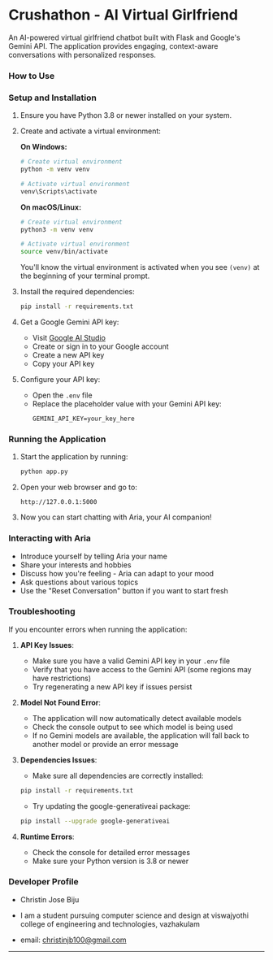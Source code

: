 # Crushathon - AI Virtual Girlfriend

An AI-powered virtual girlfriend chatbot built with Flask and Google's Gemini API. The application provides engaging, context-aware conversations with personalized responses.


### How to Use

### Setup and Installation

1. Ensure you have Python 3.8 or newer installed on your system.

2. Create and activate a virtual environment:
   
   **On Windows:**
   ```bash
   # Create virtual environment
   python -m venv venv
   
   # Activate virtual environment
   venv\Scripts\activate
   ```
   
   **On macOS/Linux:**
   ```bash
   # Create virtual environment
   python3 -m venv venv
   
   # Activate virtual environment
   source venv/bin/activate
   ```
   
   You'll know the virtual environment is activated when you see `(venv)` at the beginning of your terminal prompt.

3. Install the required dependencies:
   ```bash
   pip install -r requirements.txt
   ```

4. Get a Google Gemini API key:
   - Visit [Google AI Studio](https://makersuite.google.com/app/apikey)
   - Create or sign in to your Google account
   - Create a new API key
   - Copy your API key

5. Configure your API key:
   - Open the `.env` file
   - Replace the placeholder value with your Gemini API key:
     ```
     GEMINI_API_KEY=your_key_here
     ```

### Running the Application

1. Start the application by running:
   ```bash
   python app.py
   ```

2. Open your web browser and go to:
   ```
   http://127.0.0.1:5000
   ```

3. Now you can start chatting with Aria, your AI companion!

### Interacting with Aria

- Introduce yourself by telling Aria your name
- Share your interests and hobbies
- Discuss how you're feeling - Aria can adapt to your mood
- Ask questions about various topics
- Use the "Reset Conversation" button if you want to start fresh

### Troubleshooting

If you encounter errors when running the application:

1. **API Key Issues**: 
   - Make sure you have a valid Gemini API key in your `.env` file
   - Verify that you have access to the Gemini API (some regions may have restrictions)
   - Try regenerating a new API key if issues persist

2. **Model Not Found Error**:
   - The application will now automatically detect available models
   - Check the console output to see which model is being used
   - If no Gemini models are available, the application will fall back to another model or provide an error message

3. **Dependencies Issues**:
   - Make sure all dependencies are correctly installed:
   ```bash
   pip install -r requirements.txt
   ```
   - Try updating the google-generativeai package:
   ```bash
   pip install --upgrade google-generativeai
   ```

4. **Runtime Errors**:
   - Check the console for detailed error messages
   - Make sure your Python version is 3.8 or newer

### Developer Profile

- Christin Jose Biju
- I am a student pursuing computer science and design at viswajyothi college of engineering and technologies, vazhakulam

- email: christinjb100@gmail.com

--- 



